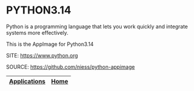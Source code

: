 # PYTHON3.14

 Python is a programming language that lets you work quickly and integrate systems more effectively.
 
 This is the AppImage for Python3.14
 
 SITE: https://www.python.org

 SOURCE: https://github.com/niess/python-appimage

 | [Applications](https://portable-linux-apps.github.io/apps.html) | [Home](https://portable-linux-apps.github.io)
 | --- | --- |
